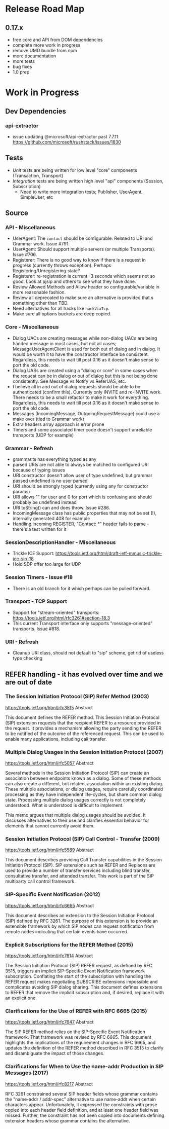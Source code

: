 # Release Road Map

## 0.17.x

- free core and API from DOM dependencies
- complete more work in progress
- remove UMD bundle from npm
- more documentation
- more tests
- bug fixes
- 1.0 prep

# Work in Progress

## Dev Dependencies

### api-extractor

- issue updating @microsoft/api-extractor past 7.7.11 https://github.com/microsoft/rushstack/issues/1830

## Tests

- _Unit_ tests are being written for low level "core" components (Transaction, Transport)
- _Integration_ tests are being written high level "api" components (Session, Subscription)
  - Need to write more integration tests; Publisher, UserAgent, SimpleUser, etc

## Source

### API - Miscellaneous

- UserAgent: The `contact` should be configurable. Related to URI and Grammar work. Issue #791.
- UserAgent: Should support multiple servers (or multiple Transports). Issue #706.
- Registerer: There is no good way to know if there is a request in progress (currently throws exception). Perhaps Registering/Unregistering state?
- Registerer: re-registration is current -3 seconds which seems not so good. Look at pjsip and others to see what they have done.
- Review Allowed Methods and Allow header so configurable/variable in more reasonable fashion.
- Review all deprecated to make sure an alternative is provided that s something other than TBD.
- Need alternatives for all hacks like `hackViaTcp`.
- Make sure all options buckets are deep copied.

### Core - Miscellaneous

- Dialog UACs are creating messages while non-dialog UACs are being handed message in most cases,
  but not all cases; MessageUserAgentClient is used for both out of dialog and in dialog.
  It would be worth it to have the constructor interface be consistent.
  Regardless, this needs to wait till post 0.16 as it doesn't make sense to port the old code.
- Dialog UASs are created using a "dialog or core" in some cases when the request can be in dialog
  or out of dialog but this is not being done consistently. See Message vs Notify vs ReferUAS, etc.
- I believe all in and out of dialog requests should be able to be authenticated (confirm this).
  Currently only INVITE and re-INVITE work. There needs to be a small refactor to make it work for everything.
  Regardless, this needs to wait till post 0.16 as it doesn't make sense to port the old code.
- Messages (IncomingMessage, OutgoingRequestMessage) could use a make over (tied to Grammar work)
- Extra headers array approach is error prone
- Timers and some associated timer code doesn't support unreliable transports (UDP for example)

### Grammar - Refresh

- grammar.ts has everything typed as any
- parsed URIs are not able to always be matched to configured URI because of typing issues
- URI constructor doesn't allow user of type undefined, but grammar passed undefined is no user parsed
- URI should be strongly typed (currently using any for constructor params)
- URI allows "" for user and 0 for port which is confusing and should probably be undefined instead
- URI toString() can and does throw. Issue #286.
- IncomingMessage class has public properties that may not be set (!), internally generated 408 for example
- Handling incoming REGISTER, "Contact: \*" header fails to parse - there's a test written for it

### SessionDescriptionHandler - Miscellaneous

- Trickle ICE Support: https://tools.ietf.org/html/draft-ietf-mmusic-trickle-ice-sip-18
- Hold SDP offer too large for UDP

### Session Timers - Issue #18 

- There is an old branch for it which perhaps can be pulled forward.

### Transport - TCP Support

- Support for "stream-oriented" transports: https://tools.ietf.org/html/rfc3261#section-18.3
- This current Transport interface only supports "message-oriented" transports. Issue #818.

### URI - Refresh

- Cleanup URI class, should not default to "sip" scheme, get rid of useless type checking

## REFER handling - it has evolved over time and we are out of date

### The Session Initiation Protocol (SIP) Refer Method (2003)

https://tools.ietf.org/html/rfc3515
Abstract

This document defines the REFER method. This Session Initiation
Protocol (SIP) extension requests that the recipient REFER to a
resource provided in the request. It provides a mechanism allowing
the party sending the REFER to be notified of the outcome of the
referenced request. This can be used to enable many applications,
including call transfer.

### Multiple Dialog Usages in the Session Initiation Protocol (2007)

https://tools.ietf.org/html/rfc5057
Abstract

Several methods in the Session Initiation Protocol (SIP) can create
an association between endpoints known as a dialog. Some of these
methods can also create a different, but related, association within
an existing dialog. These multiple associations, or dialog usages,
require carefully coordinated processing as they have independent
life-cycles, but share common dialog state. Processing multiple
dialog usages correctly is not completely understood. What is
understood is difficult to implement.

This memo argues that multiple dialog usages should be avoided. It
discusses alternatives to their use and clarifies essential behavior
for elements that cannot currently avoid them.

### Session Initiation Protocol (SIP) Call Control - Transfer (2009)

https://tools.ietf.org/html/rfc5589
Abstract

This document describes providing Call Transfer capabilities in the
Session Initiation Protocol (SIP). SIP extensions such as REFER and
Replaces are used to provide a number of transfer services including
blind transfer, consultative transfer, and attended transfer. This
work is part of the SIP multiparty call control framework.

### SIP-Specific Event Notification (2012)

https://tools.ietf.org/html/rfc6665
Abstract

This document describes an extension to the Session Initiation
Protocol (SIP) defined by RFC 3261. The purpose of this extension is
to provide an extensible framework by which SIP nodes can request
notification from remote nodes indicating that certain events have
occurred.

### Explicit Subscriptions for the REFER Method (2015)

https://tools.ietf.org/html/rfc7614
Abstract

The Session Initiation Protocol (SIP) REFER request, as defined by
RFC 3515, triggers an implicit SIP-Specific Event Notification
framework subscription. Conflating the start of the subscription
with handling the REFER request makes negotiating SUBSCRIBE
extensions impossible and complicates avoiding SIP dialog sharing.
This document defines extensions to REFER that remove the implicit
subscription and, if desired, replace it with an explicit one.

### Clarifications for the Use of REFER with RFC 6665 (2015)

https://tools.ietf.org/html/rfc7647
Abstract

The SIP REFER method relies on the SIP-Specific Event Notification
framework. That framework was revised by RFC 6665. This document
highlights the implications of the requirement changes in RFC 6665,
and updates the definition of the REFER method described in RFC 3515
to clarify and disambiguate the impact of those changes.

### Clarifications for When to Use the name-addr Production in SIP Messages (2017)

https://tools.ietf.org/html/rfc8217
Abstract

RFC 3261 constrained several SIP header fields whose grammar contains
the "name-addr / addr-spec" alternative to use name-addr when certain
characters appear. Unfortunately, it expressed the constraints with
prose copied into each header field definition, and at least one
header field was missed. Further, the constraint has not been copied
into documents defining extension headers whose grammar contains the
alternative.
